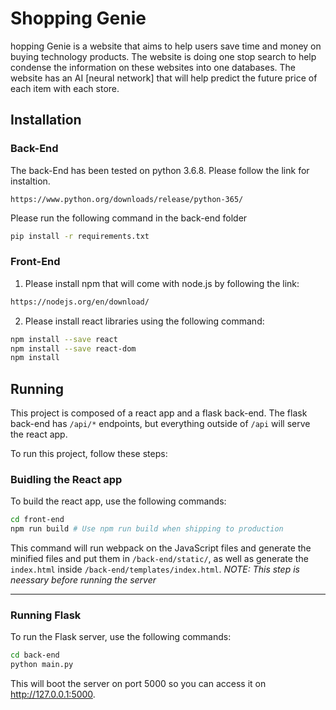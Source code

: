 # Shopping Genie
hopping Genie is a website that aims to help users save time and money on buying technology products. The website is doing one stop search to help condense the information on these websites into one databases. The website has an AI [neural network] that will help predict the future price of each item with each store. 


## Installation

### Back-End
The back-End has been tested on python 3.6.8. Please follow the link for instaltion.
```
https://www.python.org/downloads/release/python-365/
```

Please run the following command in the back-end folder
```sh
pip install -r requirements.txt
```

### Front-End
1. Please install npm that will come with node.js by following the link:
```sh
https://nodejs.org/en/download/
```

2. Please install react libraries using the following command:
```sh
npm install --save react
npm install --save react-dom
npm install
```

## Running

This project is composed of a react app and a flask back-end. The flask back-end has `/api/*` endpoints, but everything outside of `/api` will serve the react app.

To run this project, follow these steps:

### Buidling the React app

To build the react app, use the following commands:

```sh
cd front-end
npm run build # Use npm run build when shipping to production
```

This command will run webpack on the JavaScript files and generate the minified files and put them in `/back-end/static/`, as well as generate the `index.html` inside `/back-end/templates/index.html`.
*NOTE: This step is neessary before running the server*

---

### Running Flask

To run the Flask server, use the following commands:

```sh
cd back-end
python main.py
```

This will boot the server on port 5000 so you can access it on http://127.0.0.1:5000.
